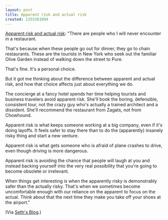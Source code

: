```yaml
--- 
layout: post
title: Apparent risk and actual risk
created: 1255361094
---
```

<p><a href="http://feedproxy.google.com/~r/typepad/sethsmainblog/~3/wc4LJQkWDWA/apparent-risk-and-actual-risk.html">Apparent risk and actual risk</a>: "There are people who I will never encounter in a restaurant.

That's because when these people go out for dinner, they go to chain restaurants. These are the tourists in New York who seek out the familiar Olive Garden instead of walking down the street to Pure.

That's fine. It's a personal choice.

But it got me thinking about the difference between apparent and actual risk, and how that choice affects just about everything we do.

The concierge at a fancy hotel spends her time helping tourists and business travelers avoid apparent risk. She'll book the boring, defensible, consistent tour, not the crazy guy who's actually a trained architect and a dissident. She'll recommend the restaurant from Zagats, not from Chowhound.

Apparent risk is what keeps someone working at a big company, even if it's doing layoffs. It feels safer to stay there than to do the (apparently) insanely risky thing and start a new venture.

Apparent risk is what gets someone who is afraid of plane crashes to drive, even though driving is more dangerous.

Apparent risk is avoiding the chance that people will laugh at you and instead backing yourself into the very real possibility that you're going to become obsolete or irrelevant.

When things get interesting is when the apparently risky is demonstrably safer than the actually risky. That's when we sometimes become uncomfortable enough with our reliance on the apparent to focus on the actual. Think about that the next time they make you take off your shoes at the airport."</p>

<p>(Via <a href="http://sethgodin.typepad.com/seths_blog/">Seth's Blog</a>.)</p>
